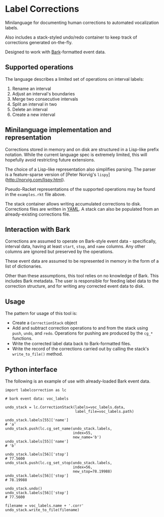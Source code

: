 # Label Corrections

Minilanguage for documenting human corrections to automated vocalization
labels.

Also includes a stack-styled undo/redo container to keep track of corrections
generated on-the-fly.

Designed to work with [Bark](https://github.com/kylerbrown/bark)-formatted event data.

## Supported operations

The language describes a limited set of operations on interval labels:

1. Rename an interval
2. Adjust an interval's boundaries
3. Merge two consecutive intervals
4. Split an interval in two
5. Delete an interval
6. Create a new interval

## Minilanguage implementation and representation

Corrections stored in memory and on disk are structured in a Lisp-like prefix
notation. While the current language spec is extremely limited, this will
hopefully avoid restricting future extensions.

The choice of a Lisp-like representation also simplifies parsing. The
parser is a feature-sparse version of [Peter Norvig's `lispy`]
(http://norvig.com/lispy.html).

Pseudo-Racket representations of the supported operations may be found in the
`examples.rkt` file above.

The stack container allows writing accumulated corrections to disk. Corrections
files are written in [YAML](http://yaml.org/). A stack can also be populated
from an already-existing corrections file.

## Interaction with Bark

Corrections are assumed to operate on Bark-style event data - specifically,
interval data, having at least `start`, `stop`, and `name` columns. Any other
columns are ignored but preserved by the operations.

These event data are assumed to be represented in memory in the form of a list
of dictionaries.

Other than these assumptions, this tool relies on no knowledge of Bark. This
includes Bark metadata. The user is responsible for feeding label data to the
correction structure, and for writing any corrected event data to disk.

## Usage

The pattern for usage of this tool is:

+ Create a `CorrectionStack` object
+ Add and subtract correction operations to and from the stack using `push`,
  `undo`, and `redo`. Operations for pushing are produced by the `cg_*`
  functions.
+ Write the corrected label data back to Bark-formatted files.
+ Write the record of the corrections carried out by calling the stack's
  `write_to_file()` method.

## Python interface

The following is an example of use with already-loaded Bark event data.

    import labelcorrection as lc
    
    # bark event data: voc_labels
    
    undo_stack = lc.CorrectionStack(labels=voc_labels.data,
                                    label_file=voc_labels.path)
    
    undo_stack.labels[55]['name']
    # 'a'
    undo_stack.push(lc.cg_set_name(undo_stack.labels,
                                   index=55,
                                   new_name='b')
    undo_stack.labels[55]['name']
    # 'b'
    
    undo_stack.labels[56]['stop']
    # 77.5600
    undo_stack.push(lc.cg_set_stop(undo_stack.labels,
                                   index=56,
                                   new_stop=78.19988)
    undo_stack.labels[56]['stop']
    # 78.19988
    
    undo_stack.undo()
    undo_stack.labels[56]['stop']
    # 77.5600
    
    filename = voc_labels.name + '.corr'
    undo_stack.write_to_file(filename)